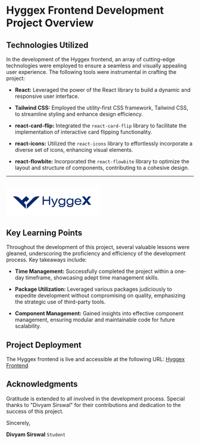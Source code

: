 # Hyggex Frontend Development Project Overview

## Technologies Utilized

In the development of the Hyggex frontend, an array of cutting-edge technologies were employed to ensure a seamless and visually appealing user experience. The following tools were instrumental in crafting the project:

- **React:** Leveraged the power of the React library to build a dynamic and responsive user interface.

- **Tailwind CSS:** Employed the utility-first CSS framework, Tailwind CSS, to streamline styling and enhance design efficiency.

- **react-card-flip:** Integrated the `react-card-flip` library to facilitate the implementation of interactive card flipping functionality.

- **react-icons:** Utilized the `react-icons` library to effortlessly incorporate a diverse set of icons, enhancing visual elements.

- **react-flowbite:** Incorporated the `react-flowbite` library to optimize the layout and structure of components, contributing to a cohesive design.

---
![Hyggex Logo](./src/assets/images/hyggexlogo.png)
---

## Key Learning Points

Throughout the development of this project, several valuable lessons were gleaned, underscoring the proficiency and efficiency of the development process. Key takeaways include:

- **Time Management:** Successfully completed the project within a one-day timeframe, showcasing adept time management skills.

- **Package Utilization:** Leveraged various packages judiciously to expedite development without compromising on quality, emphasizing the strategic use of third-party tools.

- **Component Management:** Gained insights into effective component management, ensuring modular and maintainable code for future scalability.

## Project Deployment

The Hyggex frontend is live and accessible at the following URL: [Hyggex Frontend](https://iridescent-fudge-771e19.netlify.app/)

## Acknowledgments

Gratitude is extended to all involved in the development process. Special thanks to "Divyam Sirswal" for their contributions and dedication to the success of this project.

Sincerely,

**Divyam Sirswal**  ``` Student ```
